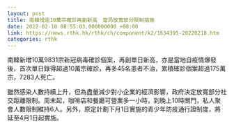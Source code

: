 ```yaml
---
layout: post
title: 南韓增逾10萬宗確診再創新高　當局放寬部分限制措施
date: 2022-02-18 08:55:03.000000000 +08:00
link: https://news.rthk.hk/rthk/ch/component/k2/1634395-20220218.htm
categories: rthk
---
```


南韓新增10萬9831宗新冠病毒確診個案，再創單日新高，亦是當地自疫情爆發後，首次單日錄得超過10萬宗確診，再多45名患者不治，累積確診個案超過175萬宗，7283人死亡。

雖然感染人數持續上升，但為盡量減少對小企業的經濟影響，政府決定放寬部分社交距離限制。周末起，咖啡店和餐廳可營業多一小時，到晚上10時關門，私人聚會人數限制維持6人。另外，原定計劃下月1日實施的青少年防疫通行證制度，將延至4月1日起實施。
